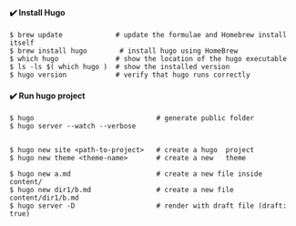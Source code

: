 #### :heavy_check_mark: Install Hugo

    $ brew update             # update the formulae and Homebrew install itself
    $ brew install hugo        # install hugo using HomeBrew
    $ which hugo              # show the location of the hugo executable
    $ ls -ls $( which hugo )  # show the installed version
    $ hugo version            # verify that hugo runs correctly



#### :heavy_check_mark: Run hugo project
    
    $ hugo                              # generate public folder
    $ hugo server --watch --verbose
    

    $ hugo new site <path-to-project>   # create a hugo  project
    $ hugo new theme <theme-name>       # create a new   theme

    $ hugo new a.md                     # create a new file inside content/
    $ hugo new dir1/b.md                # create a new file content/dir1/b.md
    $ hugo server -D                    # render with draft file (draft: true)


    

